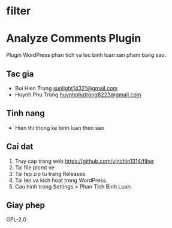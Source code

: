 # filter
# Analyze Comments Plugin

Plugin WordPress phan tich va loc binh luan san pham bang sao.

## Tac gia
- Bui Hien Trung sunlight14321@gmail.com 
- Huynh Phu Trong  huynhphutrong8223@gmail.com

## Tinh nang
- Hien thi thong ke binh luan theo sao

## Cai dat
1. Truy cap trang web https://github.com/vinchin1314/filter
2. Tai file ptcmt ve
3. Tai tep zip tu trang Releases.
4. Tai len va kich hoat trong WordPress.
5. Cau hinh trong Settings > Phan Tich Binh Luan.

## Giay phep
GPL-2.0
